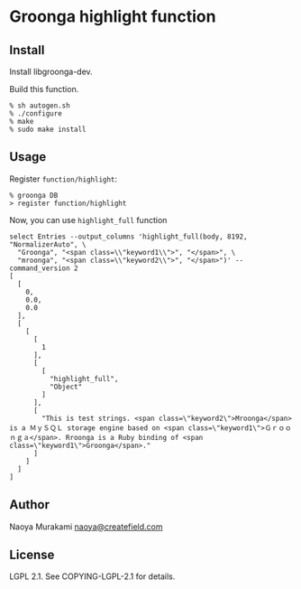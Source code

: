 # Groonga highlight function

## Install

Install libgroonga-dev.

Build this function.

    % sh autogen.sh
    % ./configure
    % make
    % sudo make install

## Usage

Register `function/highlight`:

    % groonga DB
    > register function/highlight

Now, you can use `highlight_full` function

```
select Entries --output_columns 'highlight_full(body, 8192, "NormalizerAuto", \
  "Groonga", "<span class=\\"keyword1\\">", "</span>", \
  "mroonga", "<span class=\\"keyword2\\">", "</span>")' --command_version 2
[
  [
    0,
    0.0,
    0.0
  ],
  [
    [
      [
        1
      ],
      [
        [
          "highlight_full",
          "Object"
        ]
      ],
      [
        "This is test strings. <span class=\"keyword2\">Mroonga</span> is a ＭｙＳＱＬ storage engine based on <span class=\"keyword1\">Ｇｒｏｏｎｇａ</span>. Rroonga is a Ruby binding of <span class=\"keyword1\">Groonga</span>."
      ]
    ]
  ]
]
```

## Author

Naoya Murakami naoya@createfield.com

## License

LGPL 2.1. See COPYING-LGPL-2.1 for details.
